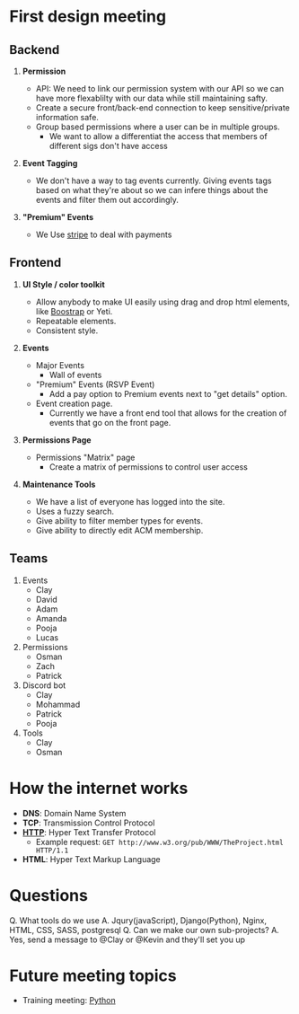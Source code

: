 # First design meeting
## Backend
1. **Permission**
    - API: We need to link our permission system with our API so we can have
    more flexablilty with our data while still maintaining safty.
    - Create a secure front/back-end connection to keep sensitive/private
    information safe.
    - Group based permissions where a user can be in multiple groups.
        - We want to allow a differentiat the access that members of different
        sigs don't have access
2. **Event Tagging**
    - We don't have a way to tag events currently. Giving events tags based on
    what they're about so we can infere things about the events and filter them
    out accordingly.

3. **"Premium" Events**
    - We Use [stripe](https://stripe.com/docs) to deal with payments

## Frontend
1. **UI Style / color toolkit**
    - Allow anybody to make UI easily using drag and drop html elements, like [Boostrap](https://getbootstrap.com/) or Yeti.
    - Repeatable elements.
    - Consistent style.

2. **Events**
    - Major Events
        - Wall of events
    - "Premium" Events (RSVP Event)
        - Add a pay option to Premium events next to "get details" option.
    -  Event creation page.
        - Currently we have a front end tool that allows for the creation of
        events that go on the front page.

4. **Permissions Page**
    - Permissions "Matrix" page
        - Create a matrix of permissions to control user access

5. **Maintenance Tools**
    - We have a list of everyone has logged into the site.
    - Uses a fuzzy search.
    - Give ability to filter member types for events.
    - Give ability to directly edit ACM membership.

## Teams
1. Events
    - Clay
    - David
    - Adam
    - Amanda
    - Pooja
    - Lucas
2. Permissions
    - Osman
    - Zach
    - Patrick
3. Discord bot
    - Clay
    - Mohammad
    - Patrick
    - Pooja
4. Tools
    - Clay
    - Osman

# How the internet works
- **DNS**: Domain Name System
- **TCP**: Transmission Control Protocol
- [**HTTP**](https://www.w3.org/Protocols/rfc2616/rfc2616-sec5.html): Hyper Text Transfer Protocol
    - Example request: `GET http://www.w3.org/pub/WWW/TheProject.html HTTP/1.1`
- **HTML**: Hyper Text Markup Language

# Questions
Q. What tools do we use
A. Jqury(javaScript), Django(Python), Nginx, HTML, CSS, SASS, postgresql
Q. Can we make our own sub-projects?
A. Yes, send a message to @Clay or @Kevin and they'll set you up

# Future meeting topics
- Training meeting: [Python](https://docs.python.org/3/tutorial/)
